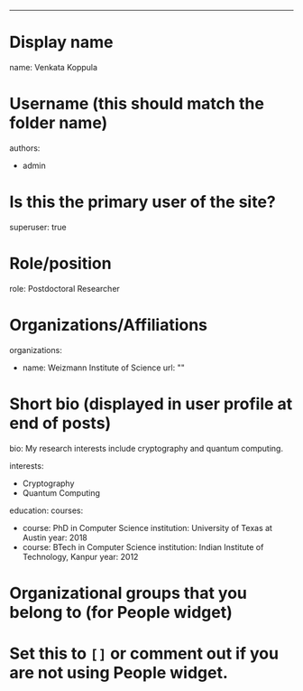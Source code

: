 ---
# Display name
name: Venkata Koppula

# Username (this should match the folder name)
authors:
- admin

# Is this the primary user of the site?
superuser: true

# Role/position
role: Postdoctoral Researcher

# Organizations/Affiliations
organizations:
- name: Weizmann Institute of Science
  url: ""

# Short bio (displayed in user profile at end of posts)
bio: My research interests include cryptography and quantum computing.

interests:
- Cryptography
- Quantum Computing

education:
  courses:
  - course: PhD in Computer Science
    institution: University of Texas at Austin
    year: 2018
  - course: BTech in Computer Science
    institution: Indian Institute of Technology, Kanpur
    year: 2012

  
# Organizational groups that you belong to (for People widget)
#   Set this to `[]` or comment out if you are not using People widget.  
